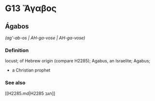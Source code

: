 # G13 Ἄγαβος

## Ágabos

_(ag'-ab-os | AH-ga-vose | AH-ga-vose)_

### Definition

locust; of Hebrew origin (compare H2285); Agabus, an Israelite; Agabus; 

- a Christian prophet

### See also

[[H2285.md|H2285 חגב]]
